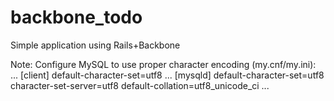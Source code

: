 backbone_todo
=============

Simple application using Rails+Backbone

Note:
Configure MySQL to use proper character encoding (my.cnf/my.ini):
...
[client]
default-character-set=utf8
...
[mysqld] 
default-character-set=utf8
character-set-server=utf8
default-collation=utf8_unicode_ci
...